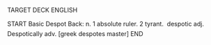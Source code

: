 TARGET DECK
ENGLISH

START
Basic
Despot
Back: n. 1 absolute ruler. 2 tyrant.  despotic adj. Despotically adv. [greek despotes master]
END
